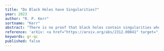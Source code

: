 ```yaml
---
title: "Do Black Holes have Singularities?"
year: 2023
author: "R. P. Kerr"
sortname: "Kerr"
abstract: "There is no proof that black holes contain singularities when they are generated by real physical bodies. Roger Penrose claimed sixty years ago that trapped surfaces inevitably lead to light rays of finite affine length (FALL's). Penrose and Stephen Hawking then asserted that these must end in actual singularities. When they could not prove this they decreed it to be self evident. It is shown that there are counterexamples through every point in the Kerr metric. These are asymptotic to at least one event horizon and do not end in singularities. "
reference: 'arXiv: <a href="https://arxiv.org/abs/2312.00841" target="_blank">2312.00841 [gr-qc]</a>.'
keywords: gr-qc
published: false
---
```

